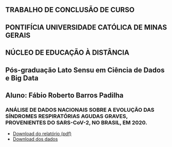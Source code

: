 ## TRABALHO DE CONCLUSÃO DE CURSO
## PONTIFÍCIA UNIVERSIDADE CATÓLICA DE MINAS GERAIS
## NÚCLEO DE EDUCAÇÃO À DISTÂNCIA
## Pós-graduação Lato Sensu em Ciência de Dados e Big Data

## Aluno: Fábio Roberto Barros Padilha

### ANÁLISE DE DADOS NACIONAIS SOBRE A EVOLUÇÃO DAS SÍNDROMES RESPIRATÓRIAS AGUDAS GRAVES, PROVENIENTES DO SARS-CoV-2, NO BRASIL, EM 2020.

* [Download do relatório (pdf)](https://github.com/fabiorobertopadilha/covid19/raw/main/Covid19.pdf)
* [Download dos dados](https://drive.google.com/drive/folders/1l52SO-RMHYfs2ci_2pBAZJNw2hA5i2me?usp=sharing)
